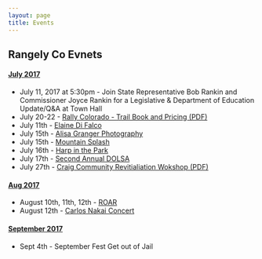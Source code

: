 ```yaml
---
layout: page
title: Events
---
```


<h2>Rangely Co Evnets</h2>

<div class="panel-group" id="accordion" role="tablist" aria-multiselectable="true">
  <div class="panel panel-default">
    <div class="panel-heading" role="tab" id="headingOne">
      <h4 class="panel-title">
        <a role="button" data-toggle="collapse" data-parent="#accordion" href="#collapseOne" aria-expanded="true" aria-controls="collapseOne">
          July 2017
        </a>
      </h4>
    </div>
    <div id="collapseOne" class="panel-collapse collapse in" role="tabpanel" aria-labelledby="headingOne">
      <div class="panel-body">
        <ul>
          <li>July 11, 2017 at 5:30pm - Join State Representative Bob Rankin and Commissioner Joyce Rankin for a Legislative & Department of Education Update/Q&A at Town Hall</li>
          <li>July 20-22 - <a href="{{site.url}}/doc/ROARADS.pdf" title="Download: Trail Book and Pricing">Rally Colorado - Trail Book and Pricing (PDF)</a></li>
          <li>July 11th - <a href="https://tanksounds.org/season-two-at-the-tank/" target="blank" title="Elaine Di Falco">Elaine Di Falco</a></li>
          <li>July 15th - <a href="{{site.url}}/doc/AlisaOH.pdf" title="Download: Alisa Granger Photography">Alisa Granger Photography</a></li>
          <li>July 15th - <a href="{{site.url}}/doc/COMtSplash.pdf" title="Download: Mountain Splash">Mountain Splash</a></li>
          <li>July 16th - <a href="https://tanksounds.org/season-two-at-the-tank/" target="blank" title="Harp in the Park">Harp in the Park</a></li>
          <li>July 17th - <a href="https://tanksounds.org/season-two-at-the-tank/" target="blank" title="Second Annual DOLSA">Second Annual DOLSA</a></li>
          <li>July 27th - <a href="{{site.url}}/doc/CraigWorkshopflyer6-19.pdf" title="Download: Craig Community Revitialiation Wokshop">Craig Community Revitialiation Wokshop (PDF)</a></li>
        </ul>
      </div>
    </div>
  </div>
  <div class="panel panel-default">
    <div class="panel-heading" role="tab" id="headingTwo">
      <h4 class="panel-title">
        <a class="collapsed" role="button" data-toggle="collapse" data-parent="#accordion" href="#collapseTwo" aria-expanded="false" aria-controls="collapseTwo">
          Aug 2017
        </a>
      </h4>
    </div>
    <div id="collapseTwo" class="panel-collapse collapse" role="tabpanel" aria-labelledby="headingTwo">
      <div class="panel-body">
        <ul>
          <li>August 10th, 11th, 12th - <a href="{{site.url}}/doc/ROAR.pdf" title="Download: ROAR">ROAR</a></li>
          <li>August 12th - <a href="https://tanksounds.org/season-two-at-the-tank/" target="blank" title="Carlos Nakai Concert">Carlos Nakai Concert</a></li>
        </ul>
      </div>
    </div>
  </div>
  <div class="panel panel-default">
    <div class="panel-heading" role="tab" id="headingThree">
      <h4 class="panel-title">
        <a class="collapsed" role="button" data-toggle="collapse" data-parent="#accordion" href="#collapseThree" aria-expanded="false" aria-controls="collapseThree">
          September 2017
        </a>
      </h4>
    </div>
    <div id="collapseThree" class="panel-collapse collapse" role="tabpanel" aria-labelledby="headingThree">
      <div class="panel-body">
        <ul>
          <li>Sept 4th - September Fest Get out of Jail</li>
        </ul>
      </div>
    </div>
  </div>
</div>
